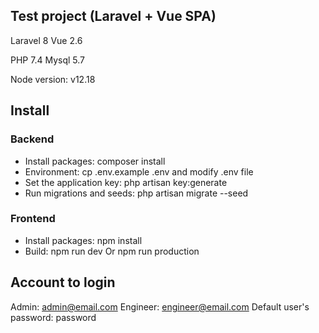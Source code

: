 ## Test project (Laravel + Vue SPA)

Laravel 8
Vue 2.6

PHP 7.4
Mysql 5.7

Node version: v12.18

## Install

### Backend

- Install packages: composer install
- Environment: cp .env.example .env and modify .env file
- Set the application key: php artisan key:generate
- Run migrations and seeds: php artisan migrate --seed

### Frontend

- Install packages: npm install
- Build: npm run dev Or npm run production

## Account to login

Admin: admin@email.com
Engineer: engineer@email.com
Default user's password: password
